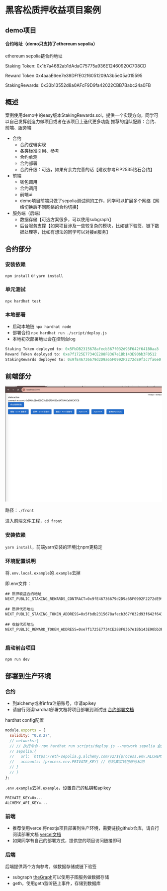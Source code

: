 # 黑客松质押收益项目案例

## demo项目
#### 合约地址（demo只支持了ethereum sepolia）
ethereum sepolia链合约地址

Staking Token: 0x1b7a4682ab1dAdaC75775a936E12460920C708CD

Reward Token 0x4aaaE6ee7e39DFfE02f6051209A3b5e05a015595

StakingRewards: 0x33b13552d8a0AFcF9D9fa42022CBB7Babc24a0FB


## 概述
案例使用demo中的easy版本StakingRewards.sol，提供一个实现方向，同学可以自己发挥创造力做项目或者在该项目上迭代更多功能
推荐的组队配置：合约、前端、服务端
- 合约
    - 合约逻辑实现
    - 各类标准引用、参考
    - 合约单测
    - 合约部署
    - 合约升级：可选，如果有余力完善的话【建议参考EIP2535钻石合约】
- 前端
    - 钱包调用
    - 合约调用
    - 前端ui
    - demo项目前端只做了sepolia测试网的工作，同学可以扩展多个网络【网络切换后不同网络的合约切换】
- 服务端（后端）
    - 数据存储【可选方案很多，可以使用subgraph】
    - 后台服务支撑【如果项目涉及一些较复杂的模块，比如链下验签，链下数据处理等，比如有想法的同学可以对接ai服务】

## 合约部分

### 安装依赖
`npm install` or `yarn install`

### 单元测试
`npx hardhat test`

### 本地部署
- 启动本地链
    `npx hardhat node`
- 部署合约
    `npx hardhat run ./script/deploy.js`
- 本地初次部署地址会在控制台log
```javascript
Staking Token deployed to: 0x5FbDB2315678afecb367f032d93F642f64180aa3
Reward Token deployed to: 0xe7f1725E7734CE288F8367e1Bb143E90bb3F0512
StakingRewards deployed to: 0x9fE46736679d2D9a65F0992F2272dE9f3c7fa6e0
```

## 前端部分

![](./image.png)

路径：`./front`

进入前端文件工程，`cd front`

### 安装依赖

`yarn install`，前端yarn安装的环境比npm更稳定

### 环境配置说明

将`.env.local.example`的`.example`去掉

即.env文件：

```
## 质押收益合约地址
NEXT_PUBLIC_STAKING_REWARDS_CONTRACT=0x9fE46736679d2D9a65F0992F2272dE9f3c7fa6e0

## 质押代币地址
NEXT_PUBLIC_STAKING_TOKEN_ADDRESS=0x5fbdb2315678afecb367f032d93f642f64180aa3

## 收益代币地址
NEXT_PUBLIC_REWARD_TOKEN_ADDRESS=0xe7f1725E7734CE288F8367e1Bb143E90bb3F0512


```

### 启动前台项目

`npm run dev`

## 部署到生产环境

### 合约

- 到alchemy或者infra注册账号，申请apikey
- 请自行阅读hardhat部署文档将项目部署到测试链
[合约部署文档](https://hardhat.org/tutorial/deploying-to-a-live-network#_7-deploying-to-a-live-network)

hardhat config配置
```javascript
module.exports = {
  solidity: "0.8.27",
  // networks:{
  // // 执行命令：npx hardhat run scripts/deploy.js --network sepolia 会使用这个配置
  // sepolia:{
  //   url: `https://eth-sepolia.g.alchemy.com/v2/${process.env.ALCHEMY_API_KEY}`, //你的服务节点地址
  //   accounts: [process.env.PRIVATE_KEY] // 你的真实钱包账号私钥
  // }
  // }
};
```

`.env.example`去掉`.example`，设置自己的私钥和apikey

```
PRIVATE_KEY=0x...
ALCHEMY_API_KEY=...
```

### 前端

- 推荐使用vercel将nextjs项目部署到生产环境，需要链接github仓库，请自行阅读部署文档
[vercel文档](https://vercel.com/docs)
- 如果同学有自己的部署方式，提供您的项目访问链接即可

### 后端

后端提供两个方向参考，做数据存储或链下验签

- subgraph [theGraph](https://thegraph.com/zh/)可以使用子图服务做数据存储
- geth，使用geth监听链上事件，存储到数据库





